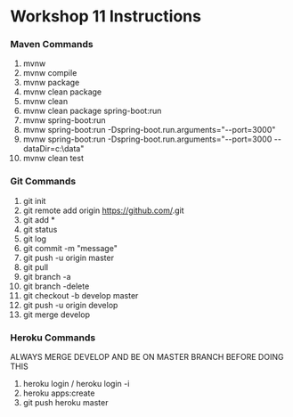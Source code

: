 # Workshop 11 Instructions

### Maven Commands
1. mvnw
2. mvnw compile
3. mvnw package
4. mvnw clean package
5. mvnw clean
6. mvnw clean package spring-boot:run
7. mvnw spring-boot:run
8. mvnw spring-boot:run -Dspring-boot.run.arguments="--port=3000"
9. mvnw spring-boot:run -Dspring-boot.run.arguments="--port=3000 --dataDir=c:\data"
10. mvnw clean test

### Git Commands
1. git init
2. git remote add origin https://github.com/<username><projectname>.git
3. git add *
4. git status
5. git log 
6. git commit -m "message"
7. git push -u origin master
8. git pull 
9. git branch -a
10. git branch -delete <branch name>
11. git checkout -b develop master
12. git push -u origin develop
13. git merge develop

### Heroku Commands
ALWAYS MERGE DEVELOP AND BE ON MASTER BRANCH BEFORE DOING THIS
1. heroku login / heroku login -i
2. heroku apps:create
3. git push heroku master 
